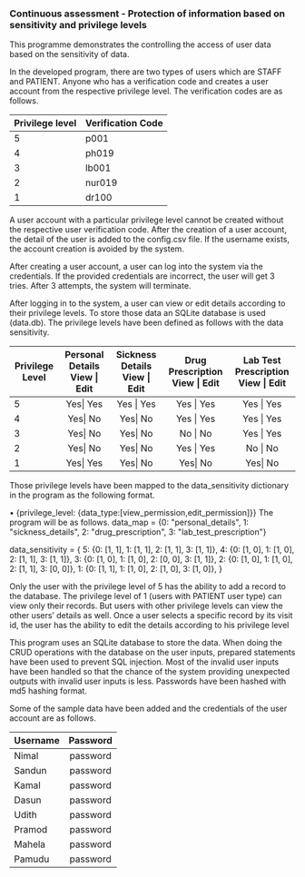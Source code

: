 ### Continuous assessment - Protection of information based on sensitivity and privilege levels

This programme demonstrates the controlling the access of user data based on the sensitivity 
of data.

In the developed program, there are two types of users which are STAFF and PATIENT. 
Anyone who has a verification code and creates a user account from the respective privilege 
level. The verification codes are as follows.

| Privilege level | Verification Code |
|-----------------|-------------------|
| 5               | p001              |
| 4               | ph019             |
| 3               | lb001             |
| 2               | nur019            |
| 1               | dr100             |

A user account with a particular privilege level cannot be created without the respective user 
verification code. After the creation of a user account, the detail of the user is added to the 
config.csv file. If the username exists, the account creation is avoided by the system.

After creating a user account, a user can log into the system via the credentials. If the provided 
credentials are incorrect, the user will get 3 tries. After 3 attempts, the system will terminate. 

After logging in to the system, a user can view or edit details according to their privilege levels. 
To store those data an SQLite database is used (data.db). The privilege levels have been defined 
as follows with the data sensitivity.

| Privilege Level | Personal Details View \| Edit | Sickness Details View \| Edit | Drug Prescription View \| Edit | Lab Test Prescription View \| Edit |
|-----------------|:-----------------------------:|:-----------------------------:|:------------------------------:|:----------------------------------:|
| 5               |           Yes\| Yes           |           Yes \| Yes          |           Yes \| Yes           |             Yes \| Yes             |
| 4               |            Yes\| No           |            Yes\| No           |           Yes \| Yes           |             Yes \| Yes             |
| 3               |            Yes\| No           |            Yes\| No           |            No \| No            |             Yes \| Yes             |
| 2               |            Yes\| No           |            Yes\| No           |           Yes \| Yes           |              No \| No              |
| 1               |           Yes\| Yes           |            Yes\| No           |            Yes\| No            |              Yes\| No              |

Those privilege levels have been mapped to the data_sensitivity dictionary in the program as 
the following format.

• {privilege_level: {data_type:[view_permission,edit_permission]}}
The program will be as follows.
data_map = {0: "personal_details", 1: "sickness_details", 2: "drug_prescription", 3: 
"lab_test_prescription"}

data_sensitivity = {
 5: {0: [1, 1], 1: [1, 1], 2: [1, 1], 3: [1, 1]},
 4: {0: [1, 0], 1: [1, 0], 2: [1, 1], 3: [1, 1]},
 3: {0: [1, 0], 1: [1, 0], 2: [0, 0], 3: [1, 1]},
 2: {0: [1, 0], 1: [1, 0], 2: [1, 1], 3: [0, 0]},
 1: {0: [1, 1], 1: [1, 0], 2: [1, 0], 3: [1, 0]},
}

Only the user with the privilege level of 5 has the ability to add a record to the database. The 
privilege level of 1 (users with PATIENT user type) can view only their records. But users with 
other privilege levels can view the other users’ details as well. Once a user selects a specific 
record by its visit id, the user has the ability to edit the details according to his privilege level

This program uses an SQLite database to store the data. When doing the CRUD operations 
with the database on the user inputs, prepared statements have been used to prevent SQL 
injection. Most of the invalid user inputs have been handled so that the chance of the system 
providing unexpected outputs with invalid user inputs is less. Passwords have been hashed with 
md5 hashing format. 

Some of the sample data have been added and the credentials of the user account are as follows.

| Username | Password |
|----------|:--------:|
| Nimal    | password |
| Sandun   | password |
| Kamal    | password |
| Dasun    | password |
| Udith    | password |
| Pramod   | password |
| Mahela   | password |
| Pamudu   | password |
